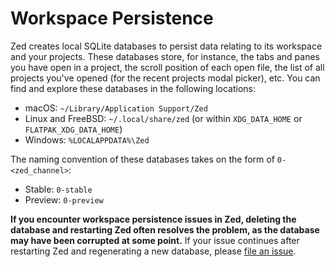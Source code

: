 # Workspace Persistence

Zed creates local SQLite databases to persist data relating to its workspace and your projects. These databases store, for instance, the tabs and panes you have open in a project, the scroll position of each open file, the list of all projects you've opened (for the recent projects modal picker), etc. You can find and explore these databases in the following locations:

- macOS: `~/Library/Application Support/Zed`
- Linux and FreeBSD: `~/.local/share/zed` (or within `XDG_DATA_HOME` or `FLATPAK_XDG_DATA_HOME`)
- Windows: `%LOCALAPPDATA%\Zed`

The naming convention of these databases takes on the form of `0-<zed_channel>`:

- Stable: `0-stable`
- Preview: `0-preview`

**If you encounter workspace persistence issues in Zed, deleting the database and restarting Zed often resolves the problem, as the database may have been corrupted at some point.** If your issue continues after restarting Zed and regenerating a new database, please [file an issue](https://github.com/zed-industries/zed/issues/new?template=10_bug_report.yml).
